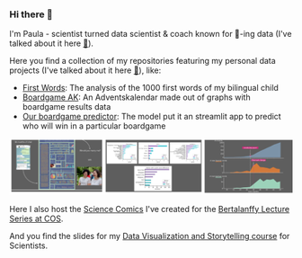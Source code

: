 ### Hi there 👋

I'm Paula - scientist turned data scientist & coach known for 💛-ing data (I've talked about it here [💬](https://www.youtube.com/watch?v=_XvD83yhe3E)). 

Here you find a collection of my repositories featuring my personal data projects (I've talked about it here [💬](https://www.youtube.com/watch?v=c8islIa40Do)), like:

  - [First Words](https://github.com/pga99/First_words): The analysis of the 1000 first words of my bilingual child
  - [Boardgame AK](https://github.com/pga99/Adventskalendar_boardgames): An Adventskalendar made out of graphs with boardgame results data
  - [Our boardgame predictor](https://github.com/pga99/our_boardgame_play_predictor): The model put it an streamlit app to predict who will win in a particular boardgame
  
 ![Projects](projects_banner.png)

Here I also host the [Science Comics](https://github.com/pga99/comics) I've created for the [Bertalanffy Lecture Series at COS](https://www.cos.uni-heidelberg.de/de/centre-for-organismal-studies-heidelberg/wissenschaftliche-veranstaltungen/bertalanffy-lecture-series-at-cos).

And you find the slides for my [Data Visualization and Storytelling course](https://github.com/pga99/DataVisCourse) for Scientists.


<!--
**pga99/pga99** is a ✨ _special_ ✨ repository because its `README.md` (this file) appears on your GitHub profile.

Here are some ideas to get you started:

- 🔭 I’m currently working on ...
- 🌱 I’m currently learning ...
- 👯 I’m looking to collaborate on ...
- 🤔 I’m looking for help with ...
- 💬 Ask me about ...
- 📫 How to reach me: ...
- 😄 Pronouns: ...
- ⚡ Fun fact: ...
-->
